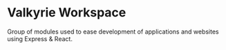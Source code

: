# Valkyrie Workspace

Group of modules used to ease development of applications and websites using Express & React.
